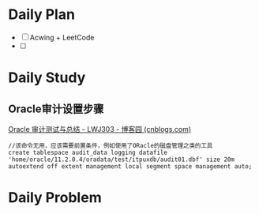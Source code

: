 # Daily Plan
- [ ] Acwing + LeetCode
- [ ] 
# Daily Study
## Oracle审计设置步骤
[Oracle 审计测试与总结 - LWJ303 - 博客园 (cnblogs.com)](https://www.cnblogs.com/zy-303/p/12924090.html#_lab2_0_9)
```
//该命令无用，应该需要前置条件，例如使用了ORacle的磁盘管理之类的工具
create tablespace audit_data logging datafile 'home/oracle/11.2.0.4/oradata/test/itpuxdb/audit01.dbf' size 20m autoextend off extent management local segment space management auto;
```


# Daily Problem